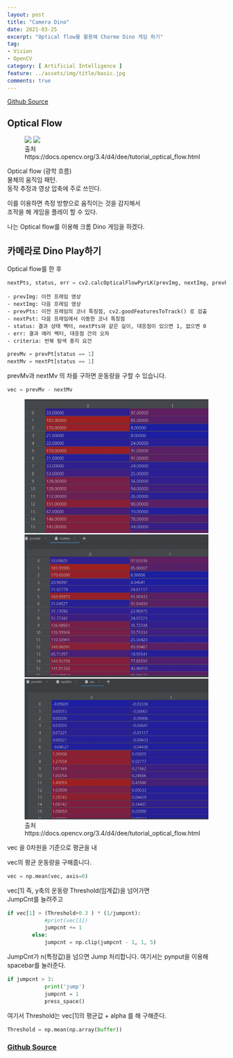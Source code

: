 ```yaml
---
layout: post
title: "Camera Dino"
date: 2021-03-25
excerpt: "Optical flow를 활용해 Chorme Dino 게임 하기"
tag:
- Vision
- OpenCV
category: [ Artificial Intelligence ]
feature: ../assets/img/title/basic.jpg
comments: true
---
```


[Github Source](https://github.com/SHSongs/CameraDino)  

## Optical Flow

<figure class="half">
    <a href="/Images/AI/Dino/01_Opticalflow.jpg"><img src="/Images/AI/D/Images/AI/Dino/01_Opticalflow.jpg"></a>
    <a href="/Images/AI/D/Images/AI/Dino/02_Opticalflowjpg.jpg"><img src="/Images/AI/D/Images/AI/Dino/02_Opticalflowjpg.jpg"></a>
    <figcaption>출처 https://docs.opencv.org/3.4/d4/dee/tutorial_optical_flow.html</figcaption>
</figure>

Optical flow (광학 흐름)  
물체의 움직임 패턴.  
동작 추정과 영상 압축에 주로 쓰인다.  


이를 이용하면 측정 방향으로 움직이는 것을 감지해서  
조작을 해 게임을 플레이 할 수 있다.   

나는 Optical flow를 이용해 크롬 Dino 게임을 하겠다.  


## 카메라로 Dino Play하기

Optical flow를 한 후  

```py
nextPts, status, err = cv2.calcOpticalFlowPyrLK(prevImg, nextImg, prevPts, nextPts, criteria)
```

```
- prevImg: 이전 프레임 영상
- nextImg: 다음 프레임 영상
- prevPts: 이전 프레임의 코너 특징점, cv2.goodFeaturesToTrack() 로 검출
- nextPst: 다음 프레임에서 이동한 코너 특징점
- status: 결과 상태 벡터, nextPts와 같은 길이, 대응점이 있으면 1, 없으면 0
- err: 결과 에러 벡터, 대응점 간의 오차
- criteria: 반복 탐색 중지 요건 
```

```py
prevMv = prevPt[status == 1]  
nextMv = nextPt[status == 1]  
```

prevMv과 nextMv 의 차를 구하면 운동량을 구할 수 있습니다.  
```py
vec = prevMv - nextMv
```


<figure class="half">
    <a href="/Images/AI/Dino/03_01Prev.jpg"><img src="/Images/AI/Dino/03_01Prev.jpg"></a>
    <a href="/Images/AI/Dino/03_02Next.jpg"><img src="/Images/AI/Dino/03_02Next.jpg"></a>
    <a href="/Images/AI/Dino/03_03Vec.jpg"><img src="/Images/AI/Dino/03_03Vec.jpg"></a>
    <figcaption>출처 https://docs.opencv.org/3.4/d4/dee/tutorial_optical_flow.html</figcaption>
</figure>

vec 을 0차원을 기준으로 평균을 내  

vec의 평균 운동량을 구해줍니다.  

```py
vec = np.mean(vec, axis=0)
```

vec[1] 즉, y축의 운동량 Threshold(임계값)을 넘어가면  
JumpCnt를 늘려주고  

```py
if vec[1] > (Threshold+0.3 ) * (1/jumpcnt):
            #print(vec[1])  
            jumpcnt += 1
        else:
            jumpcnt = np.clip(jumpcnt - 1, 1, 5)
```
JumpCnt가 n(특정값)을 넘으면 Jump 처리합니다. 여기서는 pynput을 이용해 spacebar를 눌러준다.  

```py
if jumpcnt > 3:
            print('jump')
            jumpcnt = 1
            press_space()
```

여기서 Threshold는 vec[1]의 평균값 + alpha 를 해 구해준다.  

```py
Threshold = np.mean(np.array(buffer))
```

### [Github Source](https://github.com/SHSongs/CameraDino)  
